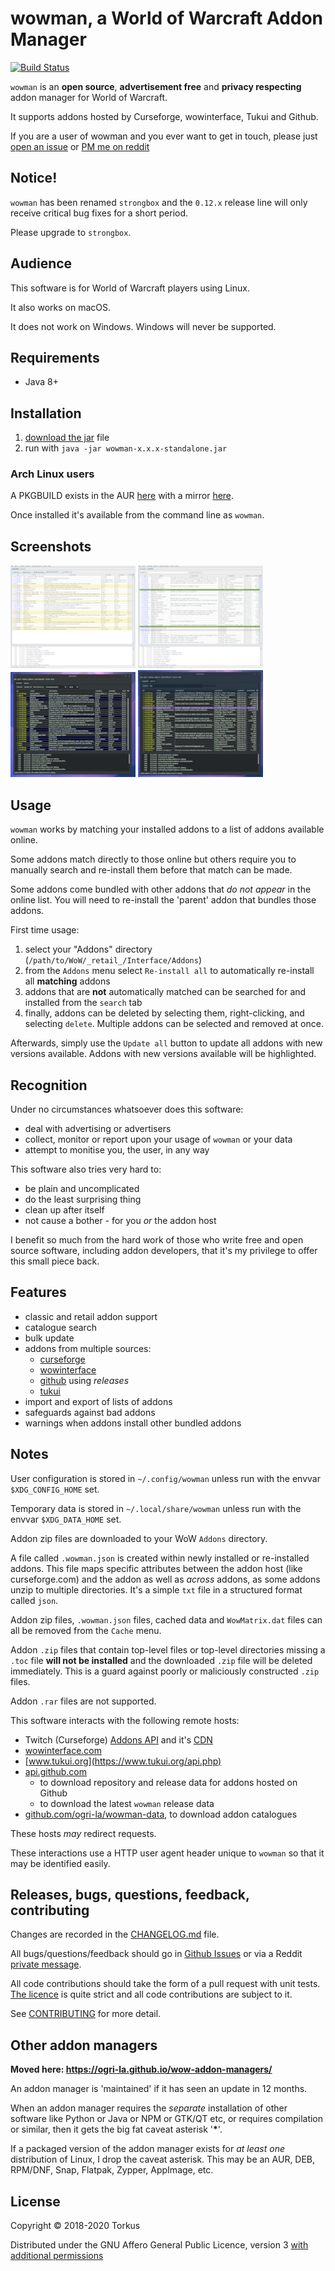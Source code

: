 # wowman, a World of Warcraft Addon Manager

[![Build Status](https://travis-ci.org/ogri-la/wowman.svg?branch=master)](https://travis-ci.org/ogri-la/wowman)

`wowman` is an **open source**, **advertisement free** and **privacy respecting** addon manager for World of Warcraft. 

It supports addons hosted by Curseforge, wowinterface, Tukui and Github.

If you are a user of wowman and you ever want to get in touch, please just 
[open an issue](https://github.com/ogri-la/wowman/issues) or 
[PM me on reddit](https://www.reddit.com/message/compose/?to=torkus-jr&subject=wowman)

## Notice!

`wowman` has been renamed `strongbox` and the `0.12.x` release line will only receive critical bug fixes for a short 
period.

Please upgrade to `strongbox`.

## Audience

This software is for World of Warcraft players using Linux.

It also works on macOS.

It does not work on Windows. Windows will never be supported.

## Requirements

* Java 8+

## Installation

1. [download the jar](https://github.com/ogri-la/wowman/releases/download/0.12.5/wowman-0.12.5-standalone.jar) file
2. run with `java -jar wowman-x.x.x-standalone.jar`

### Arch Linux users

A PKGBUILD exists in the AUR [here](https://aur.archlinux.org/packages/wowman/) 
with a mirror [here](https://github.com/ogri-la/wowman-pkgbuild/).

Once installed it's available from the command line as `wowman`.

## Screenshots

[![wowman version 0.11.0](./screenshots/screenshot-0.11.0-installed-thumbnail.jpg)](./screenshots/screenshot-0.11.0-installed.png?raw=true) 
[![wowman version 0.11.0](./screenshots/screenshot-0.11.0-search-thumbnail.jpg)](./screenshots/screenshot-0.11.0-search.png?raw=true) 
[![wowman version 0.11.0](./screenshots/screenshot-0.11.0-dark-installed-thumbnail.jpg)](./screenshots/screenshot-0.11.0-dark-installed.png?raw=true) 
[![wowman version 0.11.0](./screenshots/screenshot-0.11.0-dark-search-thumbnail.jpg)](./screenshots/screenshot-0.11.0-dark-search.png?raw=true) 

## Usage

`wowman` works by matching your installed addons to a list of addons available online.

Some addons match directly to those online but others require you to manually search and re-install them before that 
match can be made.

Some addons come bundled with other addons that *do not appear* in the online list. You will need to re-install the 
'parent' addon that bundles those addons.

First time usage:

1. select your "Addons" directory (`/path/to/WoW/_retail_/Interface/Addons`)
2. from the `Addons` menu select `Re-install all` to automatically re-install all **matching** addons
3. addons that are **not** automatically matched can be searched for and installed from the `search` tab
4. finally, addons can be deleted by selecting them, right-clicking, and selecting `delete`. Multiple addons can be 
selected and removed at once.

Afterwards, simply use the `Update all` button to update all addons with new versions available. 
Addons with new versions available will be highlighted.

## Recognition

Under no circumstances whatsoever does this software:

* deal with advertising or advertisers
* collect, monitor or report upon your usage of `wowman` or your data
* attempt to monitise you, the user, in any way

This software also tries very hard to:

* be plain and uncomplicated
* do the least surprising thing
* clean up after itself
* not cause a bother - for you *or* the addon host

I benefit so much from the hard work of those who write free and open source software, including addon developers, 
that it's my privilege to offer this small piece back.

## Features

* classic and retail addon support
* catalogue search
* bulk update
* addons from multiple sources:
    - [curseforge](https://www.curseforge.com/wow/addons)
    - [wowinterface](https://wowinterface.com/addons.php)
    - [github](./github-addons.md) using *releases*
    - [tukui](https://www.tukui.org)
* import and export of lists of addons
* safeguards against bad addons
* warnings when addons install other bundled addons

## Notes

User configuration is stored in `~/.config/wowman` unless run with the envvar `$XDG_CONFIG_HOME` set.

Temporary data is stored in `~/.local/share/wowman` unless run with the envvar `$XDG_DATA_HOME` set.

Addon zip files are downloaded to your WoW `Addons` directory.

A file called `.wowman.json` is created within newly installed or re-installed addons. This file maps specific 
attributes between the addon host (like curseforge.com) and the addon as well as *across* addons, as some addons unzip 
to multiple directories. It's a simple `txt` file in a structured format called `json`.

Addon zip files, `.wowman.json` files, cached data and `WowMatrix.dat` files can all be removed from the `Cache` menu.

Addon `.zip` files that contain top-level files or top-level directories missing a `.toc` file **will not be installed**
and the downloaded `.zip` file will be deleted immediately. This is a guard against poorly or maliciously constructed
`.zip` files.

Addon `.rar` files are not supported.

This software interacts with the following remote hosts:

* Twitch (Curseforge) [Addons API](https://addons-ecs.forgesvc.net/) and it's [CDN](https://edge.forgecdn.net/)
* [wowinterface.com](https://wowinterface.com)
* [www.tukui.org](https://www.tukui.org/api.php)
* [api.github.com](https://developer.github.com/v3/repos/releases)
    - to download repository and release data for addons hosted on Github
    - to download the latest `wowman` release data
* [github.com/ogri-la/wowman-data](https://github.com/ogri-la/wowman-data), to download addon catalogues

These hosts *may* redirect requests.

These interactions use a HTTP user agent header unique to `wowman` so that it may be identified easily.

## Releases, bugs, questions, feedback, contributing

Changes are recorded in the [CHANGELOG.md](CHANGELOG.md) file.

All bugs/questions/feedback should go in [Github Issues](https://github.com/ogri-la/wowman/issues) or 
via a Reddit [private message](https://www.reddit.com/message/compose/?to=torkus-jr&subject=wowman).

All code contributions should take the form of a pull request with unit tests.  
[The licence](LICENCE.txt) is quite strict and all code contributions are subject to it.

See [CONTRIBUTING](CONTRIBUTING.md) for more detail.

## Other addon managers

**Moved here: https://ogri-la.github.io/wow-addon-managers/**

An addon manager is 'maintained' if it has seen an update in 12 months.

When an addon manager requires the *separate* installation of other software like Python or Java or NPM or GTK/QT etc, 
or requires compilation or similar, then it gets the big fat caveat asterisk '**\***'.

If a packaged version of the addon manager exists for *at least one* distribution of Linux, I drop the caveat asterisk.
This may be an AUR, DEB, RPM/DNF, Snap, Flatpak, Zypper, AppImage, etc.

## License

Copyright © 2018-2020 Torkus

Distributed under the GNU Affero General Public Licence, version 3 [with additional permissions](LICENCE.txt#L665)
